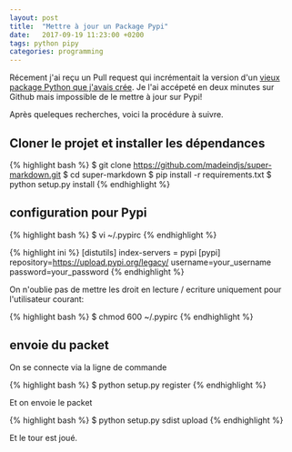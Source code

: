 ```yaml
---
layout: post
title:  "Mettre à jour un Package Pypi"
date:   2017-09-19 11:23:00 +0200
tags: python pipy
categories: programming
---
```

Récement j'ai reçu un Pull request qui incrémentait la version d'un [vieux package Python que j'avais crée](https://github.com/madeindjs/Super-Markdown). Je l'ai accépeté en deux minutes sur Github mais impossible de le mettre à jour sur Pypi! 

Après queleques recherches, voici la procédure à suivre.

## Cloner le projet et installer les dépendances

{% highlight bash %}
$ git clone https://github.com/madeindjs/super-markdown.git
$ cd super-markdown
$ pip install -r requirements.txt
$ python setup.py install
{% endhighlight %}

## configuration pour Pypi

{% highlight bash %}
$ vi ~/.pypirc
{% endhighlight %}

{% highlight ini %}
[distutils]
  index-servers = pypi
[pypi]
  repository=https://upload.pypi.org/legacy/
  username=your_username
  password=your_password 
{% endhighlight %}

On n'oublie pas de mettre les droit en lecture / ecriture uniquement pour l'utilisateur courant:

{% highlight bash %}
$ chmod 600 ~/.pypirc
{% endhighlight %}


## envoie du packet

On se connecte via la ligne de commande

{% highlight bash %}
$ python setup.py register
{% endhighlight %}

Et on envoie le packet

{% highlight bash %}
$ python setup.py sdist upload
{% endhighlight %}

Et le tour est joué.